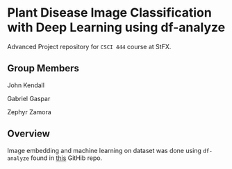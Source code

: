 # Plant Disease Image Classification with Deep Learning using df-analyze

Advanced Project repository for `CSCI 444` course at StFX. 

## Group Members

John Kendall

Gabriel Gaspar

Zephyr Zamora

## Overview

Image embedding and machine learning on dataset was done using `df-analyze` found in [this](https://github.com/stfxecutables/df-analyze) GitHib repo.

